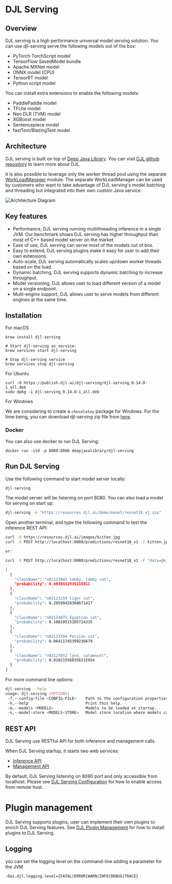 # DJL Serving

## Overview

DJL serving is a high performance universal model serving solution. You can use djl-serving serve the
following models out of the box:

- PyTorch TorchScript model
- TensorFlow SavedModel bundle
- Apache MXNet model
- ONNX model (CPU)
- TensorRT model
- Python script model

You can install extra extensions to enable the following models:

- PaddlePaddle model
- TFLite model
- Neo DLR (TVM) model
- XGBoost model
- Sentencepiece model
- fastText/BlazingText model

## Architecture

DJL serving is built on top of [Deep Java Library](https://djl.ai). You can visit
[DJL github repository](https://github.com/deepjavalibrary/djl) to learn more about DJL. 

It is also possible to leverage only the worker thread pool using the separate [WorkLoadManager](wlm) module.
The separate WorkLoadManager can be used by customers who want to take advantage of DJL serving's model batching
and threading but integrated into their own custom Java service.

![Architecture Diagram](https://resources.djl.ai/images/djl-serving/architecture.png)

## Key features

- Performance, DJL serving running multithreading inference in a single JVM. Our benchmark shows
DJL serving has higher throughput than most of C++ based model server on the market.
- Ease of use, DJL serving can serve most of the models out of box.
- Easy to extend, DJL serving plugins make it easy for user to add their own extensions.
- Auto-scale, DJL serving automatically scales up/down worker threads based on the load.
- Dynamic batching, DJL serving supports dynamic batching to increase throughput.
- Model versioning, DJL allows user to load different version of a model on a single endpoint.
- Multi-engine support, DJL allows user to serve models from different engines at the same time.

## Installation

For macOS

```
brew install djl-serving

# Start djl-serving as service:
brew services start djl-serving

# Stop djl-serving service
brew services stop djl-serving
```

For Ubuntu

```
curl -O https://publish.djl.ai/djl-serving/djl-serving_0.14.0-1_all.deb
sudo dpkg -i djl-serving_0.14.0-1_all.deb
```

For Windows

We are considering to create a `chocolatey` package for Windows. For the time being, you can 
download djl-serving zip file from [here](https://publish.djl.ai/djl-serving/serving-0.14.0.zip).

### Docker

You can also use docker to run DJL Serving:

```
docker run -itd -p 8080:8080 deepjavalibrary/djl-serving
```

## Run DJL Serving

Use the following command to start model server locally:

```sh
djl-serving
```

The model server will be listening on port 8080. You can also load a model for serving on start up:

```sh
djl-serving -m "https://resources.djl.ai/demo/mxnet/resnet18_v1.zip"
```

Open another terminal, and type the following command to test the inference REST API:

```sh
curl -O https://resources.djl.ai/images/kitten.jpg
curl -X POST http://localhost:8080/predictions/resnet18_v1 -T kitten.jpg

or:

curl -X POST http://localhost:8080/predictions/resnet18_v1 -F "data=@kitten.jpg"

[
  {
    "className": "n02123045 tabby, tabby cat",
    "probability": 0.4838452935218811
  },
  {
    "className": "n02123159 tiger cat",
    "probability": 0.20599420368671417
  },
  {
    "className": "n02124075 Egyptian cat",
    "probability": 0.18810515105724335
  },
  {
    "className": "n02123394 Persian cat",
    "probability": 0.06411745399236679
  },
  {
    "className": "n02127052 lynx, catamount",
    "probability": 0.010215568356215954
  }
]
```

For more command line options:

```sh
djl-serving --help
usage: djl-serving [OPTIONS]
 -f,--config-file <CONFIG-FILE>    Path to the configuration properties file.
 -h,--help                         Print this help.
 -m,--models <MODELS>              Models to be loaded at startup.
 -s,--model-store <MODELS-STORE>   Model store location where models can be loaded.
```

## REST API

DJL Serving use RESTful API for both inference and management calls.

When DJL Serving startup, it starts two web services:
* [Inference API](serving/docs/inference_api.md)
* [Management API](serving/docs/management_api.md)

By default, DJL Serving listening on 8080 port and only accessible from localhost.
Please see [DJL Serving Configuration](serving/docs/configuration.md) for how to enable access from remote host.

# Plugin management

DJL Serving supports plugins, user can implement their own plugins to enrich DJL Serving features.
See [DJL Plugin Management](serving/docs/plugin_management.md) for how to install plugins to DJL Serving.

## Logging
you can set the logging level on the command-line adding a parameter for the JVM

```sh
-Dai.djl.logging.level={FATAL|ERROR|WARN|INFO|DEBUG|TRACE}
```
